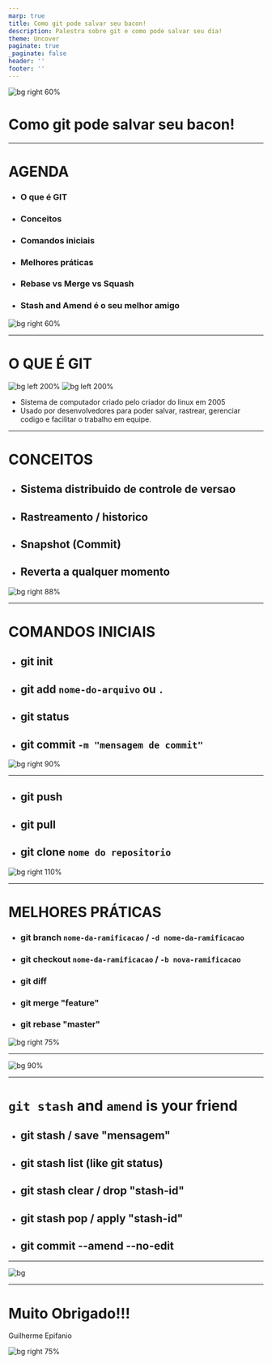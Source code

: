 ```yaml
---
marp: true
title: Como git pode salvar seu bacon!
description: Palestra sobre git e como pode salvar seu dia!
theme: Uncover
paginate: true
_paginate: false
header: ''
footer: ''
---
```


![bg right 60%](https://icongr.am/octicons/mark-github.svg)

# <!--fit--> Como git pode salvar seu bacon!

---

<!-- backgroundColor: #123 -->
<!-- color: white -->
# AGENDA

- ### O que é GIT
- ### Conceitos
- ### Comandos iniciais
- ### Melhores práticas
- ### Rebase vs Merge vs Squash
- ### Stash and Amend é o seu melhor amigo

![bg right 60%](assets/agenda.png)

---
<!-- header: o que e git -->

# O QUE É GIT

![bg left 200%](assets/computer-system.jpeg)
![bg left 200%](assets/software-dev.jpeg)

- Sistema de computador criado pelo criador do linux em 2005
- Usado por desenvolvedores para poder salvar, rastrear, gerenciar codigo e facilitar o trabalho em equipe.
---
<!-- header: git conceitos -->

# CONCEITOS 

- ## Sistema distribuido de controle de versao
- ## Rastreamento / historico
- ## Snapshot (Commit)
- ## Reverta a qualquer momento

![bg right 88%](assets/dvc.png)

---
<!-- header: comandos iniciais -->
# COMANDOS INICIAIS

- ## git init
- ## git add `nome-do-arquivo` ou `.`
- ## git status
- ## git commit `-m "mensagem de commit"`

![bg right 90%](assets/staging-vs-commit.png)

---
<!-- header: comandos inicias -->

- ## git push
- ## git pull
- ## git clone `nome do repositorio`

![bg right 110%](assets/conceitos.png)

---
<!-- header: alem do basico -->
# MELHORES PRÁTICAS

- ### git branch `nome-da-ramificacao` / `-d nome-da-ramificacao`    
- ### git checkout `nome-da-ramificacao` / `-b nova-ramificacao`
- ### git diff
- ### git merge "feature"
- ### git rebase "master"

![bg right 75%](assets/merge-rebase.png)

---
![bg 90%](assets/rebase-vs-merge.png)

---
<!-- header: alem do basico -->

# <!--fit--> `git stash` and `amend` is your friend

- ## git stash / save "mensagem"
- ## git stash list (like git status)
- ## git stash clear / drop "stash-id"
- ## git stash pop / apply "stash-id"
- ## git commit --amend --no-edit

---
<!-- header: demo -->

![bg](assets/demo.jpg)

---
<!-- header: thanks! -->
# Muito Obrigado!!!

Guilherme Epifanio

![bg right 75%](assets/qr-code.png)
